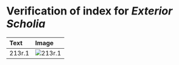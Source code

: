 # Verification of index for *Exterior Scholia*

| Text     | Image     |
| :------------- | :------------- |
| 213r.1 | ![213r.1](http://www.homermultitext.org/iipsrv?OBJ=IIP,1.0&FIF=/project/homer/pyramidal/VenA/VA213RN_0384.tif&RGN=0.8793,0.3347,0.01824,0.05795&WID=800&CVT=JPEG) |
